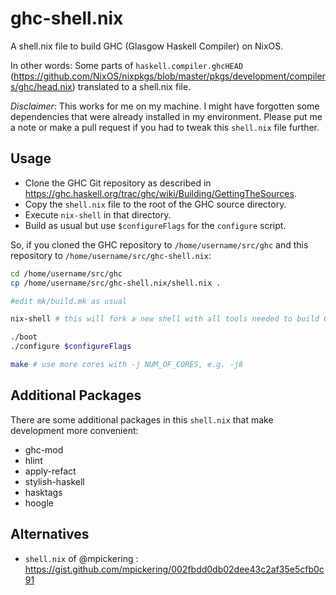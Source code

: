 # ghc-shell.nix
A shell.nix file to build GHC (Glasgow Haskell Compiler) on NixOS.

In other words: Some parts of `haskell.compiler.ghcHEAD` (https://github.com/NixOS/nixpkgs/blob/master/pkgs/development/compilers/ghc/head.nix) translated to a shell.nix file. 

_Disclaimer_: This works for me on my machine. I might have forgotten some dependencies that were already installed in my environment. Please put me a note or make a pull request if you had to tweak this `shell.nix` file further.

## Usage
- Clone the GHC Git repository as described in https://ghc.haskell.org/trac/ghc/wiki/Building/GettingTheSources.
- Copy the `shell.nix` file to the root of the GHC source directory.
- Execute `nix-shell` in that directory.
- Build as usual but use `$configureFlags` for the `configure` script.

So, if you cloned the GHC repository to `/home/username/src/ghc` and this repository to `/home/username/src/ghc-shell.nix`:
```bash
cd /home/username/src/ghc
cp /home/username/src/ghc-shell.nix/shell.nix .

#edit mk/build.mk as usual

nix-shell # this will fork a new shell with all tools needed to build GHC

./boot
./configure $configureFlags

make # use more cores with -j NUM_OF_CORES, e.g. -j8
```

## Additional Packages
There are some additional packages in this `shell.nix` that make development more convenient:
- ghc-mod 
- hlint 
- apply-refact 
- stylish-haskell 
- hasktags 
- hoogle

## Alternatives
- `shell.nix` of @mpickering : https://gist.github.com/mpickering/002fbdd0db02dee43c2af35e5cfb0c91
